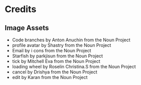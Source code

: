 # Credits

## Image Assets
- Code branches by Anton Anuchin from the Noun Project
- profile avatar by Shastry from the Noun Project
- Email by i cons from the Noun Project
- Starfish by parkjisun from the Noun Project
- tick by Mitchell Eva from the Noun Project
- loading wheel by Roselin Christina.S from the Noun Project
- cancel by Drishya from the Noun Project
- edit by Karan from the Noun Project
